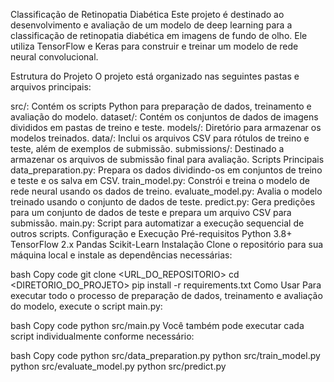 Classificação de Retinopatia Diabética
Este projeto é destinado ao desenvolvimento e avaliação de um modelo de deep learning para a classificação de retinopatia diabética em imagens de fundo de olho. Ele utiliza TensorFlow e Keras para construir e treinar um modelo de rede neural convolucional.

Estrutura do Projeto
O projeto está organizado nas seguintes pastas e arquivos principais:

src/: Contém os scripts Python para preparação de dados, treinamento e avaliação do modelo.
dataset/: Contém os conjuntos de dados de imagens divididos em pastas de treino e teste.
models/: Diretório para armazenar os modelos treinados.
data/: Inclui os arquivos CSV para rótulos de treino e teste, além de exemplos de submissão.
submissions/: Destinado a armazenar os arquivos de submissão final para avaliação.
Scripts Principais
data_preparation.py: Prepara os dados dividindo-os em conjuntos de treino e teste e os salva em CSV.
train_model.py: Constrói e treina o modelo de rede neural usando os dados de treino.
evaluate_model.py: Avalia o modelo treinado usando o conjunto de dados de teste.
predict.py: Gera predições para um conjunto de dados de teste e prepara um arquivo CSV para submissão.
main.py: Script para automatizar a execução sequencial de outros scripts.
Configuração e Execução
Pré-requisitos
Python 3.8+
TensorFlow 2.x
Pandas
Scikit-Learn
Instalação
Clone o repositório para sua máquina local e instale as dependências necessárias:

bash
Copy code
git clone <URL_DO_REPOSITORIO>
cd <DIRETORIO_DO_PROJETO>
pip install -r requirements.txt
Como Usar
Para executar todo o processo de preparação de dados, treinamento e avaliação do modelo, execute o script main.py:

bash
Copy code
python src/main.py
Você também pode executar cada script individualmente conforme necessário:

bash
Copy code
python src/data_preparation.py
python src/train_model.py
python src/evaluate_model.py
python src/predict.py
